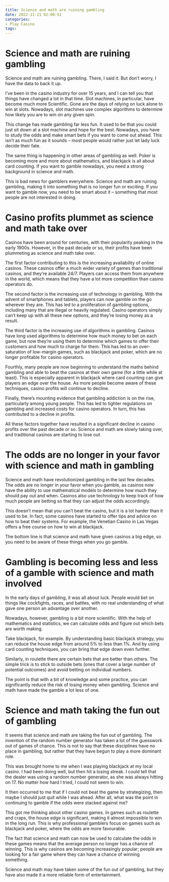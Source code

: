 ```yaml
---
title: Science and math are ruining gambling
date: 2022-11-21 02:00:51
categories:
- Play Casino
tags:
---
```



#  Science and math are ruining gambling

Science and math are ruining gambling. There, I said it. But don’t worry, I have the data to back it up.

I’ve been in the casino industry for over 15 years, and I can tell you that things have changed a lot in that time. Slot machines, in particular, have become much more Scientific. Gone are the days of relying on luck alone to win at slots. Nowadays, slot machines use complex algorithms to determine how likely you are to win on any given spin.

This change has made gambling far less fun. It used to be that you could just sit down at a slot machine and hope for the best. Nowadays, you have to study the odds and make smart bets if you want to come out ahead. This isn’t as much fun as it sounds – most people would rather just let lady luck decide their fate.

The same thing is happening in other areas of gambling as well. Poker is becoming more and more about mathematics, and blackjack is all about card counting. If you want to gamble nowadays, you need a strong background in science and math.

This is bad news for gamblers everywhere. Science and math are ruining gambling, making it into something that is no longer fun or exciting. If you want to gamble now, you need to be smart about it – something that most people are not interested in doing.

#  Casino profits plummet as science and math take over

Casinos have been around for centuries, with their popularity peaking in the early 1900s. However, in the past decade or so, their profits have been plummeting as science and math take over.

The first factor contributing to this is the increasing availability of online casinos. These casinos offer a much wider variety of games than traditional casinos, and they’re available 24/7. Players can access them from anywhere in the world, which means that they have a lot more competition than casino operators do.

The second factor is the increasing use of technology in gambling. With the advent of smartphones and tablets, players can now gamble on the go wherever they are. This has led to a proliferation of gambling options, including many that are illegal or heavily regulated. Casino operators simply can’t keep up with all these new options, and they’re losing money as a result.

The third factor is the increasing use of algorithms in gambling. Casinos have long used algorithms to determine how much money to bet on each game, but now they’re using them to determine which games to offer their customers and how much to charge for them. This has led to an over-saturation of low-margin games, such as blackjack and poker, which are no longer profitable for casino operators.

Fourthly, many people are now beginning to understand the maths behind gambling and able to beat the casinos at their own game (for a little while at least). This is especially apparent in blackjack where card counting can give players an edge over the house. As more people become aware of these techniques, casino profits will continue to decline.

Finally, there’s mounting evidence that gambling addiction is on the rise, particularly among young people. This has led to tighter regulations on gambling and increased costs for casino operators. In turn, this has contributed to a decline in profits.

All these factors together have resulted in a significant decline in casino profits over the past decade or so. Science and math are slowly taking over, and traditional casinos are starting to lose out

#  The odds are no longer in your favor with science and math in gambling

Science and math have revolutionized gambling in the last few decades. The odds are no longer in your favor when you gamble, as casinos now have the ability to use mathematical models to determine how much they should pay out and when. Casinos also use technology to keep track of how much people are betting so that they can adjust the odds accordingly.

This doesn’t mean that you can’t beat the casino, but it is a lot harder than it used to be. In fact, some casinos have started to offer tips and advice on how to beat their systems. For example, the Venetian Casino in Las Vegas offers a free course on how to win at blackjack.

The bottom line is that science and math have given casinos a big edge, so you need to be aware of these things when you go gamble.

#  Gambling is becoming less and less of a gamble with science and math involved

In the early days of gambling, it was all about luck. People would bet on things like cockfights, races, and battles, with no real understanding of what gave one person an advantage over another.

Nowadays, however, gambling is a bit more scientific. With the help of mathematics and statistics, we can calculate odds and figure out which bets are worth making.

Take blackjack, for example. By understanding basic blackjack strategy, you can reduce the house edge from around 5% to less than 1%. And by using card counting techniques, you can bring that edge down even further.

Similarly, in roulette there are certain bets that are better than others. The simple trick is to stick to outside bets (ones that cover a large number of potential outcomes) and avoid betting on individual numbers.

The point is that with a bit of knowledge and some practice, you can significantly reduce the risk of losing money when gambling. Science and math have made the gamble a lot less of one.

#  Science and math taking the fun out of gambling

It seems that science and math are taking the fun out of gambling. The invention of the random number generator has taken a lot of the guesswork out of games of chance. This is not to say that these disciplines have no place in gambling, but rather that they have begun to play a more dominant role.

This was brought home to me when I was playing blackjack at my local casino. I had been doing well, but then hit a losing streak. I could tell that the dealer was using a random number generator, as she was always hitting on 17. No matter how hard I tried, I could not seem to win.

It then occurred to me that if I could not beat the game by strategizing, then maybe I should just quit while I was ahead. After all, what was the point in continuing to gamble if the odds were stacked against me?

This got me thinking about other casino games. In games such as roulette and craps, the house edge is significant, making it almost impossible to win in the long run. This is why professional gamblers focus on games such as blackjack and poker, where the odds are more favourable.

The fact that science and math can now be used to calculate the odds in these games means that the average person no longer has a chance of winning. This is why casinos are becoming increasingly popular; people are looking for a fair game where they can have a chance of winning something.

Science and math may have taken some of the fun out of gambling, but they have also made it a more reliable form of entertainment.